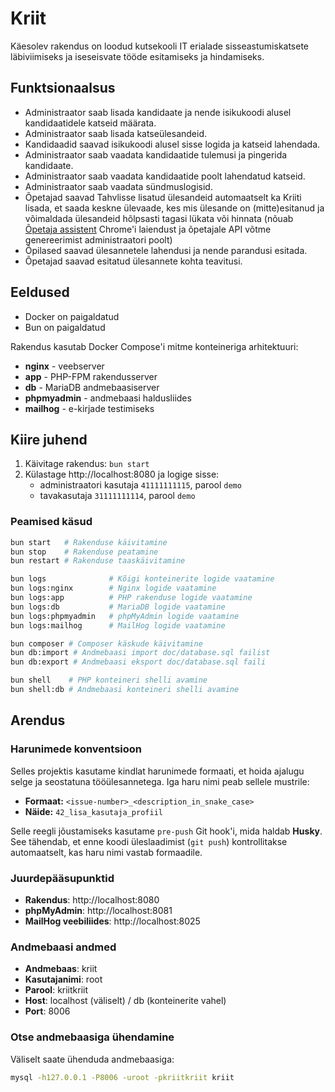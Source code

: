# Kriit

Käesolev rakendus on loodud kutsekooli IT erialade sisseastumiskatsete läbiviimiseks ja iseseisvate tööde esitamiseks ja hindamiseks.

## Funktsionaalsus

- Administraator saab lisada kandidaate ja nende isikukoodi alusel kandidaatidele katseid määrata.
- Administraator saab lisada katseülesandeid.
- Kandidaadid saavad isikukoodi alusel sisse logida ja katseid lahendada.
- Administraator saab vaadata kandidaatide tulemusi ja pingerida kandidaate.
- Administraator saab vaadata kandidaatide poolt lahendatud katseid.
- Administraator saab vaadata sündmuslogisid.
- Õpetajad saavad Tahvlisse lisatud ülesandeid automaatselt ka Kriiti lisada, et saada keskne ülevaade, kes mis ülesande on (mitte)esitanud ja võimaldada ülesandeid hõlpsasti tagasi lükata või hinnata (nõuab [Õpetaja assistent](http://kriit.eu/opetaja-assistent) Chrome'i laiendust ja õpetajale API võtme genereerimist administraatori poolt)
- Õpilased saavad ülesannetele lahendusi ja nende parandusi esitada.
- Õpetajad saavad esitatud ülesannete kohta teavitusi.

## Eeldused

- Docker on paigaldatud
- Bun on paigaldatud

Rakendus kasutab Docker Compose'i mitme konteineriga arhitektuuri:
- **nginx** - veebserver
- **app** - PHP-FPM rakendusserver
- **db** - MariaDB andmebaasiserver
- **phpmyadmin** - andmebaasi haldusliides
- **mailhog** - e-kirjade testimiseks

## Kiire juhend

1. Käivitage rakendus: `bun start`
2. Külastage http://localhost:8080 ja logige sisse:
   - administraatori kasutaja `41111111115`, parool `demo`
   - tavakasutaja `31111111114`, parool `demo`

### Peamised käsud

```bash
bun start   # Rakenduse käivitamine
bun stop    # Rakenduse peatamine
bun restart # Rakenduse taaskäivitamine

bun logs              # Kõigi konteinerite logide vaatamine
bun logs:nginx        # Nginx logide vaatamine
bun logs:app          # PHP rakenduse logide vaatamine
bun logs:db           # MariaDB logide vaatamine
bun logs:phpmyadmin   # phpMyAdmin logide vaatamine
bun logs:mailhog      # MailHog logide vaatamine

bun composer # Composer käskude käivitamine
bun db:import # Andmebaasi import doc/database.sql failist
bun db:export # Andmebaasi eksport doc/database.sql faili

bun shell    # PHP konteineri shelli avamine
bun shell:db # Andmebaasi konteineri shelli avamine
```

## Arendus

### Harunimede konventsioon

Selles projektis kasutame kindlat harunimede formaati, et hoida ajalugu selge ja seostatuna tööülesannetega. Iga haru nimi peab sellele mustrile:

- **Formaat:** `<issue-number>_<description_in_snake_case>`
- **Näide:** `42_lisa_kasutaja_profiil`

Selle reegli jõustamiseks kasutame `pre-push` Git hook'i, mida haldab **Husky**. See tähendab, et enne koodi üleslaadimist (`git push`) kontrollitakse automaatselt, kas haru nimi vastab formaadile.

### Juurdepääsupunktid

- **Rakendus**: http://localhost:8080
- **phpMyAdmin**: http://localhost:8081
- **MailHog veebiliides**: http://localhost:8025

### Andmebaasi andmed

- **Andmebaas**: kriit
- **Kasutajanimi**: root
- **Parool**: kriitkriit
- **Host**: localhost (väliselt) / db (konteinerite vahel)
- **Port**: 8006

### Otse andmebaasiga ühendamine

Väliselt saate ühenduda andmebaasiga:
```bash
mysql -h127.0.0.1 -P8006 -uroot -pkriitkriit kriit
```